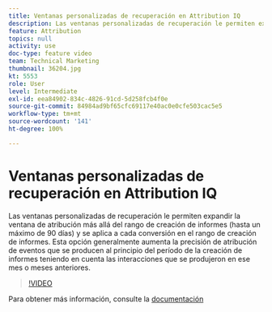 ```yaml
---
title: Ventanas personalizadas de recuperación en Attribution IQ
description: Las ventanas personalizadas de recuperación le permiten expandir la ventana de atribución más allá del rango de creación de informes (hasta un máximo de 90 días) y se aplica a cada conversión en el rango de creación de informes. Esta opción generalmente aumenta la precisión de atribución de eventos que se producen al principio del período de la creación de informes teniendo en cuenta las interacciones que se produjeron en ese mes o meses anteriores.
feature: Attribution
topics: null
activity: use
doc-type: feature video
team: Technical Marketing
thumbnail: 36204.jpg
kt: 5553
role: User
level: Intermediate
exl-id: eea84902-834c-4826-91cd-5d258fcb4f0e
source-git-commit: 84984ad9bf65cfc69117e40ac0e0cfe503cac5e5
workflow-type: tm+mt
source-wordcount: '141'
ht-degree: 100%

---
```


# Ventanas personalizadas de recuperación en Attribution IQ

Las ventanas personalizadas de recuperación le permiten expandir la ventana de atribución más allá del rango de creación de informes (hasta un máximo de 90 días) y se aplica a cada conversión en el rango de creación de informes. Esta opción generalmente aumenta la precisión de atribución de eventos que se producen al principio del período de la creación de informes teniendo en cuenta las interacciones que se produjeron en ese mes o meses anteriores.

>[!VIDEO](https://video.tv.adobe.com/v/36204/?quality=12&learn=on)

Para obtener más información, consulte la [documentación](https://experienceleague.adobe.com/docs/analytics/analyze/analysis-workspace/attribution/models.html?lang=es#lookback-windows)
